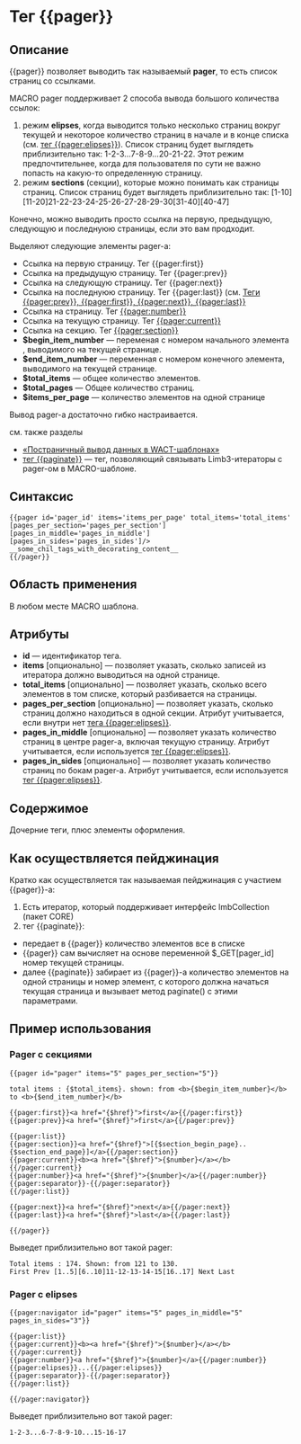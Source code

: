 # Тег {{pager}}
## Описание
{{pager}} позволяет выводить так называемый **pager**, то есть список страниц со ссылками.

MACRO pager поддерживает 2 способа вывода большого количества ссылок:

1. режим **elipses**, когда выводится только несколько страниц вокруг текущей и некоторое количество страниц в начале и в конце списка (см. [тег {{pager:elipses}}](./pager_elipses_tag.md)). Список страниц будет выглядеть приблизительно так: 1-2-3…7-8-9…20-21-22. Этот режим предпочтительнее, когда для пользователя по сути не важно попасть на какую-то определенную страницу.
2. режим **sections** (секции), которые можно понимать как страницы страниц. Список страниц будет выглядеть приблизительно так: [1-10][11-20]21-22-23-24-25-26-27-28-29-30[31-40][40-47]

Конечно, можно выводить просто ссылка на первую, предыдущую, следующую и последнуюю страницы, если это вам продходит.

Выделяют следующие элементы pager-а:

* Ссылка на первую страницу. Тег {{pager:first}}
* Ссылка на предыдущую страницу. Тег {{pager:prev}}
* Ссылка на следующую страницу. Тег {{pager:next}}
* Ссылка на последнуюю страницу. Тег {{pager:last}} (cм. [Теги {{pager:prev}}, {{pager:first}}, {{pager:next}}, {{pager:last}}](./pager_frontier_tag.md)
* Ссылка на страницу. Тег [{{pager:number}}](./pager_number_tag.md)
* Ссылка на текущую страницу. Тег [{{pager:current}}](./pager_current_tag.md)
* Ссылка на секцию. Тег [{{pager:section}}](./pager_section_tag.md)
* **$begin_item_number** — переменая с номером начального элемента , выводимого на текущей странице.
* **$end_item_number** — переменная с номером конечного элемента, выводимого на текущей странице.
* **$total_items** — общее количество элементов.
* **$total_pages** — Общее количество страниц.
* **$items_per_page** — количество элементов на одной странице

Вывод pager-а достаточно гибко настраивается.

см. также разделы

* [«Постраничный вывод данных в WACT-шаблонах»](../../pagination.md)
* [тег {{paginate}}](./paginate_tag.md) — тег, позволяющий связывать Limb3-итераторы c pager-ом в MACRO-шаблоне.

## Синтаксис

    {{pager id='pager_id' items='items_per_page' total_items='total_items' [pages_per_section='pages_per_section'] [pages_in_middle='pages_in_middle'] [pages_in_sides='pages_in_sides']/>
    __some_chil_tags_with_decorating_content__
    {{/pager}}

## Область применения
В любом месте MACRO шаблона.

## Атрибуты

* **id** — идентификатор тега.
* **items** [опционально] — позволяет указать, сколько записей из итератора должно выводиться на одной странице.
* **total_items** [опционально] — позволяет указать, сколько всего элементов в том списке, который разбивается на страницы.
* **pages_per_section** [опционально] — позволяет указать, сколько страниц должно находиться в одной секции. Атрибут учитывается, если внутри нет [тега {{pager:elipses}}](./pager_elipses_tag.md).
* **pages_in_middle** [опционально] — позволяет указать количество страниц в центре pager-а, включая текущую страницу. Атрибут учитывается, если используется [тег {{pager:elipses}}](./pager_elipses_tag.md).
* **pages_in_sides** [опционально] — позволяет указать количество страниц по бокам pager-а. Атрибут учитывается, если используется [тег {{pager:elipses}}](./pager_elipses_tag.md).

## Содержимое
Дочерние теги, плюс элементы оформления.

## Как осуществляется пейджинация
Кратко как осуществляется так называемая пейджинация с участием {{pager}}-а:

1. Есть итератор, который поддерживает интерфейс lmbCollection (пакет CORE)
2. тег {{paginate}}:
  * передает в {{pager}} количество элементов все в списке
  * {{pager}} сам вычисляет на основе переменной $_GET[pager_id] номер текущей страницы.
  * далее {{paginate}} забирает из {{pager}}-а количество элементов на одной страницы и номер элемент, с которого должна начаться текущая страница и вызывает метод paginate() с этими параметрами.

## Пример использования
### Pager с секциями

    {{pager id="pager" items="5" pages_per_section="5"}}
 
    total items : {$total_items}. shown: from <b>{$begin_item_number}</b> to <b>{$end_item_number}</b>
 
    {{pager:first}}<a href="{$href}">first</a>{{/pager:first}}
    {{pager:prev}}<a href="{$href}">first</a>{{/pager:prev}}
 
    {{pager:list}}
    {{pager:section}}<a href="{$href}">[{$section_begin_page}..{$section_end_page}]</a>{{/pager:section}}
    {{pager:current}}<b><a href="{$href}">{$number}</a></b>{{/pager:current}}
    {{pager:number}}<a href="{$href}">{$number}</a>{{/pager:number}}
    {{pager:separator}}-{{/pager:separator}}
    {{/pager:list}}
 
    {{pager:next}}<a href="{$href}">next</a>{{/pager:next}}
    {{pager:last}}<a href="{$href}">last</a>{{/pager:last}}
 
    {{/pager}}

Выведет приблизительно вот такой pager:

    Total items : 174. Shown: from 121 to 130.
    First Prev [1..5][6..10]11-12-13-14-15[16..17] Next Last

### Pager с elipses

    {{pager:navigator id="pager" items="5" pages_in_middle="5" pages_in_sides="3"}}
 
    {{pager:list}}
    {{pager:current}}<b><a href="{$href}">{$number}</a></b>{{/pager:current}}
    {{pager:number}}<a href="{$href}">{$number}</a>{{/pager:number}}
    {{pager:elipses}}...{{/pager:elipses}}
    {{pager:separator}}-{{/pager:separator}}
    {{/pager:list}}
 
    {{/pager:navigator}} 

Выведет приблизительно вот такой pager:

    1-2-3...6-7-8-9-10...15-16-17
